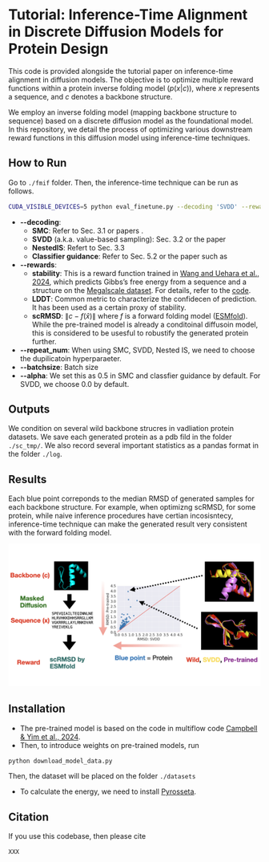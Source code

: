 # Tutorial: Inference-Time Alignment in Discrete Diffusion Models for Protein Design 

This code is provided alongside the tutorial paper on inference-time alignment in diffusion models. The objective is to optimize multiple reward functions within a protein inverse folding model ($p(x|c)$), where $x$ represents a sequence, and $c$ denotes a backbone structure.

We employ an inverse folding model (mapping backbone structure to sequence) based on a discrete diffusion model as the foundational model. In this repository, we detail the process of optimizing various downstream reward functions in this diffusion model using inference-time techniques.

## How to Run 
Go to `./fmif` folder. Then, the inference-time technique can be run as follows.  

```bash 
CUDA_VISIBLE_DEVICES=5 python eval_finetune.py --decoding 'SVDD' --reward_name 'LDDT'  --repeatnum 20 --batchsize 5
```

* **--decoding**: 
  * **SMC**: Refer to Sec. 3.1 or papers . 
  * **SVDD** (a.k.a. value-based sampling): Sec. 3.2 or the paper 
  * **NestedIS**: Refert to Sec. 3.3
  * **Classifier guidance**: Refer to Sec. 5.2  or the paper such as  
* **--rewards**:  
  * **stability**: This is a reward function trained in [Wang and Uehara et al., 2024](https://arxiv.org/abs/2410.13643), which predicts Gibbs’s free energy from a sequence and a structure on the [Megalscale dataset](https://www.nature.com/articles/s41586-023-06328-6). For details, refer to the [code](https://github.com/ChenyuWang-Monica/DRAKES).  
  * **LDDT**: Common metric to characterize the confidecen of prediction. It has been used as a certain proxy of stability. 
  * **scRMSD**: $\|c- f(\hat x) \|$ where $f$ is a forward folding model ([ESMfold](https://github.com/facebookresearch/esm)). While the pre-trained model is already a conditoinal diffusoin model, this is considered to be usesful to robustify the generated protein further. 
*  **--repeat_num**: When using SMC, SVDD, Nested IS, we need to choose the dupilicatoin hyperparaeter.
* **--batchsize**: Batch size  
* **--alpha**: We set this as $0.5$ in SMC and classfier guidance by default. For SVDD, we choose $0.0$ by default. 


## Outputs  

We condition on several wild backbone strucres in vadliation protein datasets. We save each generated protein as a pdb fild in the folder `./sc_tmp/`. We also record several important statistics as a pandas format in the folder `./log`. 

## Results 

Each blue point correponds to the median RMSD of generated samples for each backbone structure. For example, when optimizng scRMSD, for some protein, while naive inference procedures have certian incosisntecy, inference-time technique can make the generated result very consistent with the forward folding model.  

![image](./media/media.jpeg)

## Installation 

* The pre-trained model is based on the code in multiflow code [Campbell & Yim et al., 2024](https://github.com/jasonkyuyim/multiflow). 
* Then, to introduce weights on pre-trained models, run 
```bash 
python download_model_data.py
```
Then, the dataset will be placed on the folder `./datasets`
* To calculate the energy, we need to install [Pyrosseta](https://www.pyrosetta.org/). 

## Citation 

If you use this codebase, then please cite
```
XXX
```

